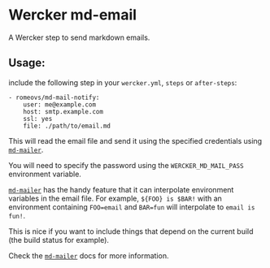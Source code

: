 # Wercker md-email

A Wercker step to send markdown emails.

## Usage:

include the following step in your `wercker.yml`, `steps` or
`after-steps`:

```
- romeovs/md-mail-notify:
    user: me@example.com
    host: smtp.example.com
    ssl: yes
    file: ./path/to/email.md
```

This will read the email file and send it using the 
specified credentials using [`md-mailer`][md-mailer].

You will need to specify the password using the 
`WERCKER_MD_MAIL_PASS` environment variable.

[`md-mailer`][md-mailer] has the handy feature that it
can interpolate environment variables in the email file.
For example, `${FOO} is $BAR!` with an environment containing
`FOO=email` and `BAR=fun` will interpolate to `email is fun!`.

This is nice if you want to include things that depend on the current
build (the build status for example).

Check the [`md-mailer`][md-mailer] docs for more information.

[md-mailer]: https://github.com/romeovs/md-mailer
